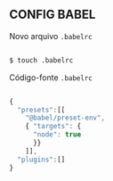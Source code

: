 ## CONFIG BABEL

Novo arquivo `.babelrc`

```sh

$ touch .babelrc

```

Código-fonte `.babelrc`

```js

{
  "presets":[[
    "@babel/preset-env",
    { "targets": {
      "node": true
      }}
    ]],
  "plugins":[]
}

```
